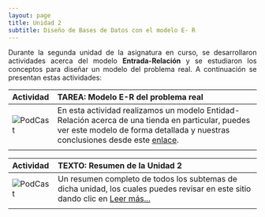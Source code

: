 ```yaml
---
layout: page
title: Unidad 2
subtitle: Diseño de Bases de Datos con el modelo E- R
---
```


<p style="text-align: justify;">Durante la segunda unidad de la asignatura en curso, 
se desarrollaron actividades acerca del modelo <b>Entrada-Relación</b> y se estudiaron los conceptos para diseñar un modelo del problema real. 
A continuación se presentan estas actividades:</p>

| Actividad | TAREA: Modelo E-R del problema real | 
| :------ |:--- |
| ![PodCast](https://basededatostec.github.io/img/03podcast.png) | En esta actividad realizamos un modelo Entidad-Relación acerca de una tienda en particular, puedes ver este modelo de forma detallada y nuestras conclusiones desde este [enlace](https://basededatostec.github.io/2017-02-25-modeloer/). | 
| | |

| Actividad | TEXTO: Resumen de la Unidad 2 | 
| :------ |:--- |
| ![PodCast](https://basededatostec.github.io/img/05resumen.png) | Un resumen completo de todos los subtemas de dicha unidad, los cuales puedes revisar en este sitio dando clic en [Leer más...](https://basededatostec.github.io/2017-02-26-unidaddos/)| 
| | |

